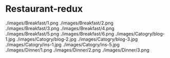 # Restaurant-redux
./images/Breakfast/1.png
./images/Breakfast/2.png
./images/Breakfast/3.png
./images/Breakfast/4.png
./images/Breakfast/5.png
./images/Breakfast/6.png
./images/Catogry/blog-1.jpg
./images/Catogry/blog-2.jpg
./images/Catogry/blog-3.jpg
./images/Catogry/ins-1.jpg
./images/Catogry/ins-5.jpg
./images/Dinner/1.png
./images/Dinner/2.png
./images/Dinner/3.png
